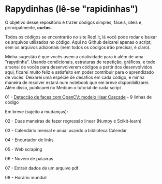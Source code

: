 # Rapydinhas (lê-se "rapidinhas")
O objetivo desse repositório é trazer códigos simples, fáceis, úteis e, principalmente, **curtos**.

Todos os códigos se encontrarão no site Repl.it, lá você pode rodar e baixar os arquivos utilizados no código. Aqui no Github deixarei apenas o script, sem os arquivos adicionais (nem todos os códigos irão precisar, é claro).

Minha sugestão é que vocês usem a criatividade para ir além de uma "rapydinha". Usando condicionais, estruturas de repetição, gráficos, e todo arsenal de vocês para desenvolverem códigos a partir dos desenvolvidos aqui, ficarei muito feliz e satisfeito em poder contribuir para o aprendizado de vocês. Deixarei uma espécie de desafios em cada código, e minha maneira de resolver estará num notebook que em breve disponibilizarei. Além disso, publicarei no Medium o tutorial de cada script

01 - [Detecção de faces com OpenCV: modelo Haar Cascade](https://repl.it/@Patotricks15/DeteccaofacesHaarcascade-Rapydinhas-01) - 9 linhas de código

Em breve (sujeito a mudanças):

02 - Duas maneiras de fazer regressão linear (Numpy e Scikit-learn)

03 - Calendário mensal e anual usando a biblioteca Calendar

04 - Encurtador de links

05 - Web scraping

06 - Nuvem de palavras

07 - Extrair dados de um arquivo pdf

08 - Horário mundial
